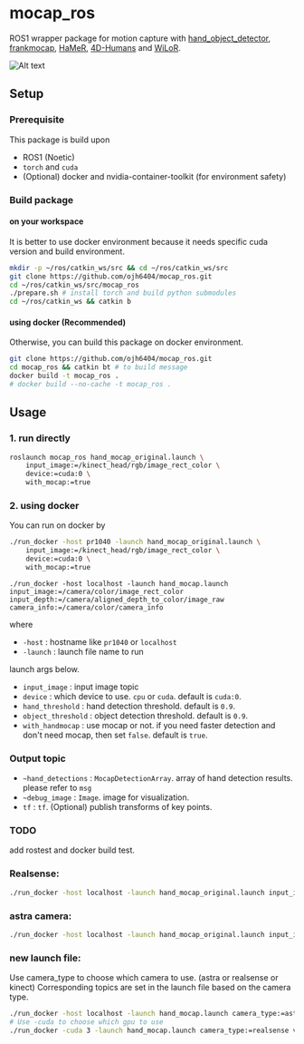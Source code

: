 # mocap_ros 

ROS1 wrapper package for motion capture with [hand_object_detector](https://github.com/ddshan/hand_object_detector.git), [frankmocap](https://github.com/facebookresearch/frankmocap.git), [HaMeR](https://github.com/geopavlakos/hamer.git), [4D-Humans](https://github.com/shubham-goel/4D-Humans.git) and [WiLoR](https://github.com/rolpotamias/WiLoR/tree/main).

![Alt text](asset/mocap_example.gif)

## Setup

### Prerequisite
This package is build upon
- ROS1 (Noetic)
- `torch` and `cuda`
- (Optional) docker and nvidia-container-toolkit (for environment safety)

### Build package

#### on your workspace
It is better to use docker environment because it needs specific cuda version and build environment.
```bash
mkdir -p ~/ros/catkin_ws/src && cd ~/ros/catkin_ws/src
git clone https://github.com/ojh6404/mocap_ros.git
cd ~/ros/catkin_ws/src/mocap_ros
./prepare.sh # install torch and build python submodules
cd ~/ros/catkin_ws && catkin b
```

#### using docker (Recommended)
Otherwise, you can build this package on docker environment.
```bash
git clone https://github.com/ojh6404/mocap_ros.git
cd mocap_ros && catkin bt # to build message
docker build -t mocap_ros .
# docker build --no-cache -t mocap_ros .
```

## Usage
### 1. run directly
```bash
roslaunch mocap_ros hand_mocap_original.launch \
    input_image:=/kinect_head/rgb/image_rect_color \
    device:=cuda:0 \
    with_mocap:=true
```
### 2. using docker
You can run on docker by
```bash
./run_docker -host pr1040 -launch hand_mocap_original.launch \
    input_image:=/kinect_head/rgb/image_rect_color \
    device:=cuda:0 \
    with_mocap:=true
```

```
./run_docker -host localhost -launch hand_mocap.launch input_image:=/camera/color/image_rect_color input_depth:=/camera/aligned_depth_to_color/image_raw camera_info:=/camera/color/camera_info
```

where
- `-host` : hostname like `pr1040` or `localhost`
- `-launch` : launch file name to run

launch args below.
- `input_image` : input image topic
- `device` : which device to use. `cpu` or `cuda`. default is `cuda:0`.
- `hand_threshold` : hand detection threshold. default is `0.9`.
- `object_threshold` : object detection threshold. default is `0.9`.
- `with_handmocap` : use mocap or not. if you need faster detection and don't need mocap, then set `false`. default is `true`.

### Output topic
- `~hand_detections` : `MocapDetectionArray`. array of hand detection results. please refer to `msg`
- `~debug_image` : `Image`. image for visualization.
- `tf` : `tf`. (Optional) publish transforms of key points.

### TODO
add rostest and docker build test.


### Realsense:

```bash
./run_docker -host localhost -launch hand_mocap_original.launch input_image:=/camera/color/image_rect_color input_depth:=/camera/aligned_depth_to_color/image_raw camera_info:=/camera/color/camera_info track_3d:=false detector_model:=mediapipe_hand visualize:=true with_mocap:=true decompress:=false threshold:=0.95 margin:=20
```

### astra camera:

```bash
./run_docker -host localhost -launch hand_mocap_original.launch input_image:=/camera/color/image_raw input_depth:=/camera/depth/image_raw camera_info:=/camera/color/camera_info track_3d:=false detector_model:=mediapipe_hand visualize:=true with_mocap:=true decompress:=false threshold:=0.95 margin:=20
```


### new launch file:

Use camera_type to choose which camera to use. (astra or realsense or kinect)
Corresponding topics are set in the launch file based on the camera type.
```bash
./run_docker -host localhost -launch hand_mocap.launch camera_type:=astra detector_model:=mediapipe_hand visualize:=false with_mocap:=true threshold:=0.95 margin:=20
# Use -cuda to choose which gpu to use
./run_docker -cuda 3 -launch hand_mocap.launch camera_type:=realsense visualize:=false mocap_model:=wilor
```
